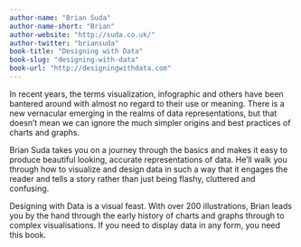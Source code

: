 ```yaml
---
author-name: "Brian Suda"
author-name-short: "Brian"
author-website: "http://suda.co.uk/"
author-twitter: "briansuda"
book-title: "Designing with Data"
book-slug: "designing-with-data"
book-url: "http://designingwithdata.com"
---
```


In recent years, the terms visualization, infographic and others have been bantered around with almost no regard to their use or meaning. There is a new vernacular emerging in the realms of data representations, but that doesn’t mean we can ignore the much simpler origins and best practices of charts and graphs.

Brian Suda takes you on a journey through the basics and makes it easy to produce beautiful looking, accurate representations of data. He’ll walk you through how to visualize and design data in such a way that it engages the reader and tells a story rather than just being flashy, cluttered and confusing.

Designing with Data is a visual feast. With over 200 illustrations, Brian leads you by the hand through the early history of charts and graphs through to complex visualisations. If you need to display data in any form, you need this book.
